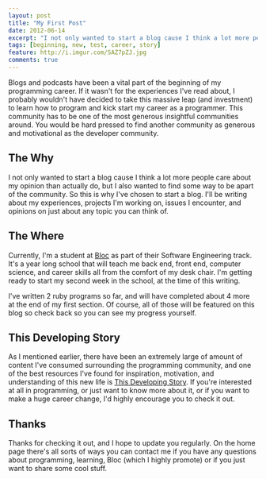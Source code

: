 ```yaml
---
layout: post
title: "My First Post"
date: 2012-06-14
excerpt: "I not only wanted to start a blog cause I think a lot more people care about my opinion than actual do, but I also wanted to find some way to be apart of the community and give back."
tags: [beginning, new, test, career, story]
feature: http://i.imgur.com/SAZ7pZJ.jpg
comments: true
---
```



Blogs and podcasts have been a vital part of the beginning of my programming career. If it wasn't for the experiences I've read about, I probably wouldn't have decided to take this massive leap (and investment) to learn how to program and kick start my career as a programmer. This community has to be one of the most generous insightful communities around. You would be hard pressed to find another community as generous and motivational as the developer community.

## The Why

I not only wanted to start a blog cause I think a lot more people care about my opinion than actually do, but I also wanted to find some way to be apart of the community. So this is why I've chosen to start a blog. I'll be writing about my experiences, projects I'm working on, issues I encounter, and opinions on just about any topic you can think of.

## The Where

Currently, I'm a student at [Bloc]('http://bloc.io') as part of their Software Engineering track. It's a year long school that will teach me back end, front end, computer science, and career skills all from the comfort of my desk chair. I'm getting ready to start my second week in the school, at the time of this writing.

I've written 2 ruby programs so far, and will have completed about 4 more at the end of my first section. Of course, all of those will be featured on this blog so check back so you can see my progress yourself.

## This Developing Story

As I mentioned earlier, there have been an extremely large of amount of content I've consumed surrounding the programming community, and one of the best resources I've found for inspiration, motivation, and understanding of this new life is [This Developing Story]('http://developingstory.netlify.com/'). If you're interested at all in programming, or just want to know more about it, or if you want to make a huge career change, I'd highly encourage you to check it out.

## Thanks

Thanks for checking it out, and I hope to update you regularly. On the home page there's all sorts of ways you can contact me if you have any questions about programming, learning, Bloc (which I highly promote) or if you just want to share some cool stuff.
